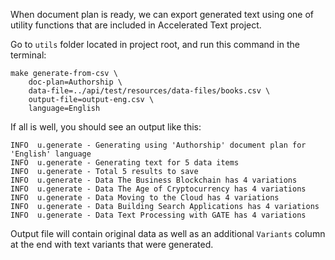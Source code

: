 When document plan is ready, we can export generated text using one of utility functions that are included in Accelerated Text project.

Go to `utils` folder located in project root, and run this command in the terminal:

```
make generate-from-csv \
    doc-plan=Authorship \
    data-file=../api/test/resources/data-files/books.csv \
    output-file=output-eng.csv \
    language=English
```

If all is well, you should see an output like this:

```
INFO  u.generate - Generating using 'Authorship' document plan for 'English' language
INFO  u.generate - Generating text for 5 data items
INFO  u.generate - Total 5 results to save
INFO  u.generate - Data The Business Blockchain has 4 variations
INFO  u.generate - Data The Age of Cryptocurrency has 4 variations
INFO  u.generate - Data Moving to the Cloud has 4 variations
INFO  u.generate - Data Building Search Applications has 4 variations
INFO  u.generate - Data Text Processing with GATE has 4 variations
```

Output file will contain original data as well as an additional `Variants` column at the end with text variants that were generated.
